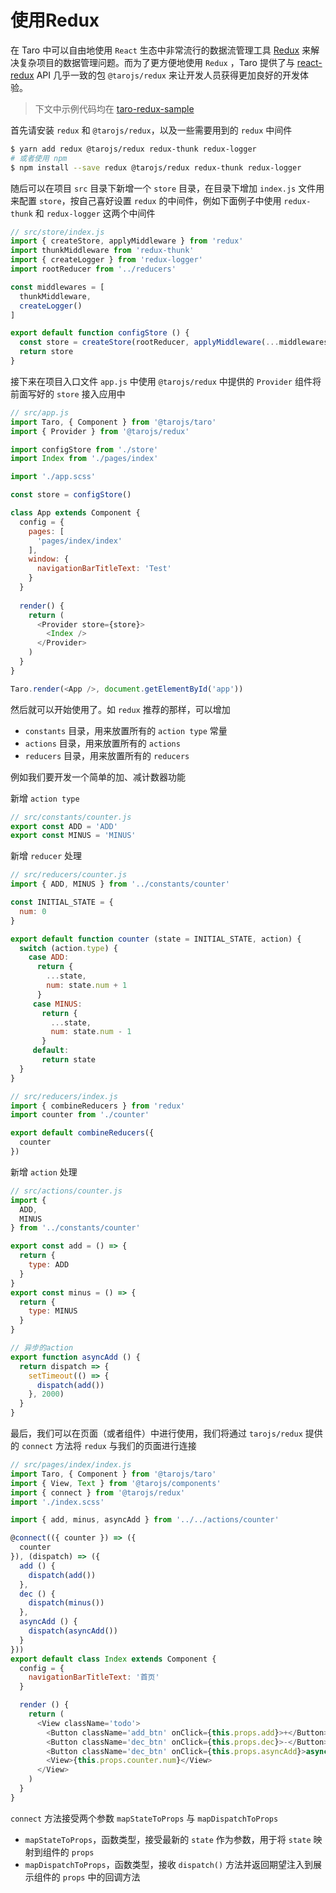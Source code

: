 # 使用Redux

在 Taro 中可以自由地使用 `React` 生态中非常流行的数据流管理工具 [Redux](http://redux.js.org/) 来解决复杂项目的数据管理问题。而为了更方便地使用 `Redux` ，Taro 提供了与 [react-redux](https://redux.js.org/basics/usage-with-react) API 几乎一致的包 `@tarojs/redux` 来让开发人员获得更加良好的开发体验。

> 下文中示例代码均在 [taro-redux-sample](https://github.com/NervJS/taro-redux-sample)

首先请安装 `redux` 和 `@tarojs/redux`，以及一些需要用到的 `redux` 中间件

```bash
$ yarn add redux @tarojs/redux redux-thunk redux-logger
# 或者使用 npm
$ npm install --save redux @tarojs/redux redux-thunk redux-logger
```

随后可以在项目 `src` 目录下新增一个 `store` 目录，在目录下增加 `index.js` 文件用来配置 `store`，按自己喜好设置 `redux` 的中间件，例如下面例子中使用 `redux-thunk` 和 `redux-logger` 这两个中间件

```javascript
// src/store/index.js
import { createStore, applyMiddleware } from 'redux'
import thunkMiddleware from 'redux-thunk'
import { createLogger } from 'redux-logger'
import rootReducer from '../reducers'

const middlewares = [
  thunkMiddleware,
  createLogger()
]

export default function configStore () {
  const store = createStore(rootReducer, applyMiddleware(...middlewares))
  return store
}
```

接下来在项目入口文件 `app.js` 中使用 `@tarojs/redux` 中提供的 `Provider` 组件将前面写好的 `store` 接入应用中

```javascript
// src/app.js
import Taro, { Component } from '@tarojs/taro'
import { Provider } from '@tarojs/redux'

import configStore from './store'
import Index from './pages/index'

import './app.scss'

const store = configStore()

class App extends Component {
  config = {
    pages: [
      'pages/index/index'
    ],
    window: {
      navigationBarTitleText: 'Test'
    }
  }
  
  render() {
    return (
      <Provider store={store}>
        <Index />
      </Provider>
    )
  }
}

Taro.render(<App />, document.getElementById('app'))

```

然后就可以开始使用了。如 `redux` 推荐的那样，可以增加

- `constants` 目录，用来放置所有的 `action type` 常量
- `actions` 目录，用来放置所有的 `actions`
- `reducers` 目录，用来放置所有的 `reducers`

例如我们要开发一个简单的加、减计数器功能

新增 `action type`

```javascript
// src/constants/counter.js
export const ADD = 'ADD'
export const MINUS = 'MINUS'
```

新增 `reducer` 处理

```javascript
// src/reducers/counter.js
import { ADD, MINUS } from '../constants/counter'

const INITIAL_STATE = {
  num: 0
}

export default function counter (state = INITIAL_STATE, action) {
  switch (action.type) {
    case ADD:
      return {
        ...state,
        num: state.num + 1
      }
     case MINUS:
	   return {
         ...state,
         num: state.num - 1
       }
     default:
       return state
  }
}
```

```javascript
// src/reducers/index.js
import { combineReducers } from 'redux'
import counter from './counter'

export default combineReducers({
  counter
})

```

新增 `action` 处理

```javascript
// src/actions/counter.js
import {
  ADD,
  MINUS
} from '../constants/counter'

export const add = () => {
  return {
    type: ADD
  }
}
export const minus = () => {
  return {
    type: MINUS
  }
}

// 异步的action
export function asyncAdd () {
  return dispatch => {
    setTimeout(() => {
      dispatch(add())
    }, 2000)
  }
}

```

最后，我们可以在页面（或者组件）中进行使用，我们将通过 `tarojs/redux` 提供的 `connect` 方法将 `redux` 与我们的页面进行连接

```javascript
// src/pages/index/index.js
import Taro, { Component } from '@tarojs/taro'
import { View, Text } from '@tarojs/components'
import { connect } from '@tarojs/redux'
import './index.scss'

import { add, minus, asyncAdd } from '../../actions/counter'

@connect(({ counter }) => ({
  counter
}), (dispatch) => ({
  add () {
    dispatch(add())
  },
  dec () {
    dispatch(minus())
  },
  asyncAdd () {
    dispatch(asyncAdd())
  }
}))
export default class Index extends Component {
  config = {
    navigationBarTitleText: '首页'
  }

  render () {
    return (
      <View className='todo'>
        <Button className='add_btn' onClick={this.props.add}>+</Button>
        <Button className='dec_btn' onClick={this.props.dec}>-</Button>
        <Button className='dec_btn' onClick={this.props.asyncAdd}>async</Button>
        <View>{this.props.counter.num}</View>
      </View>
    )
  }
}

```

`connect` 方法接受两个参数 `mapStateToProps` 与 `mapDispatchToProps`

- `mapStateToProps`，函数类型，接受最新的 `state` 作为参数，用于将 `state` 映射到组件的 `props` 
- `mapDispatchToProps`，函数类型，接收 `dispatch()` 方法并返回期望注入到展示组件的 `props` 中的回调方法
